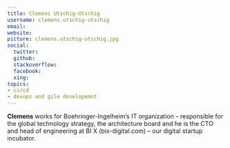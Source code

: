 ```yaml
---
title: Clemens Utschig-Utschig
username: clemens.utschig-utschig
email: 
website: 
picture: clemens.utschig-utschig.jpg
social:
  twitter: 
  github: 
  stackoverflow: 
  facebook: 
  xing: 
topics: 
- ci/cd
- devops and gile developemnt
---
```

**Clemens** works for Boehringer-Ingelheim’s IT organization – responsible for the global technology strategy, the architecture board and he is the CTO and head of engineering at BI X (bix-digital.com) – our digital startup incubator.


